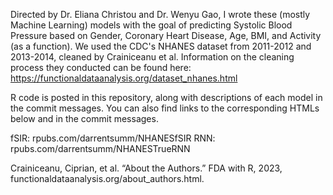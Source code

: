 Directed by Dr. Eliana Christou and Dr. Wenyu Gao, I wrote these (mostly Machine Learning) models with the goal of predicting Systolic Blood Pressure based on Gender, Coronary Heart Disease, Age, BMI, and Activity (as a function). We used the CDC's NHANES dataset from 2011-2012 and 2013-2014, cleaned by Crainiceanu et al. Information on the cleaning process they conducted can be found here: https://functionaldataanalysis.org/dataset_nhanes.html

R code is posted in this repository, along with descriptions of each model in the commit messages. You can also find links to the corresponding HTMLs below and in the commit messages.

fSIR: rpubs.com/darrentsumm/NHANESfSIR
RNN: rpubs.com/darrentsumm/NHANESTrueRNN

Crainiceanu, Ciprian, et al. “About the Authors.” FDA with R, 2023,     functionaldataanalysis.org/about_authors.html. 
